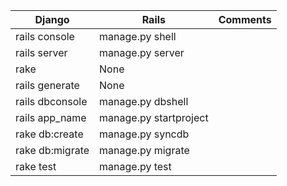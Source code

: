 Django                   | Rails             |  Comments                
-------------------------|--------------------|-------------
rails console            | manage.py shell     | 
rails server             | manage.py server    |             
rake                     | None                 |              
rails generate           | None                 |            
rails dbconsole          | manage.py dbshell    |            
rails app_name           | manage.py startproject|            
rake db:create           | manage.py syncdb       |
rake db:migrate          | manage.py migrate      |
rake test                | manage.py test         |


